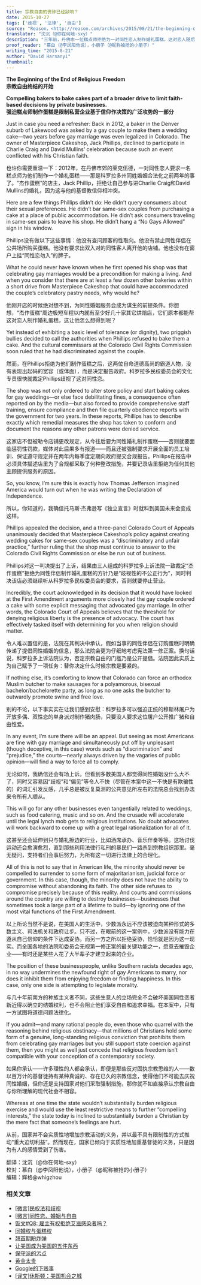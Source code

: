 ```yaml
---
title: 宗教自由的丧钟已经敲响？
date: 2015-10-27
tags: ['歧视', '法律', '自由']
source: "Reason，<http://reason.com/archives/2015/08/21/the-beginning-of-the-end-of-religious-fr>"
translator: "沈沉（@你在何地-sxy）"
description: "三年前，丹佛市一位糕点师拒绝为一对同性恋人制作婚礼蛋糕，这对恋人随后向科罗拉多州政府投诉，州政府民权委员会文化专员随即裁定糕点师歧视同性恋，勒令其更改店铺规定，并从此之后须为同性婚礼制作蛋糕，否则将面临罚款， 糕点师不服并开始了多年诉讼……"
proof_reader: "慕白（@李凤阳他说），小册子（@昵称被抢的小册子）"
writing_time: "2015-8-21"
author: "David Harsanyi"
thumbnail:
---
```


**The Beginning of the End of Religious Freedom**  
**宗教自由终结的开始**

**Compelling bakers to bake cakes part of a broader drive to limit faith-based decisions by private businesses.**  
**强迫糕点师制作蛋糕是限制私营企业基于信仰作决策的广泛攻势的一部分**

Just in case you need a refresher: Back in 2012, a baker in the Denver suburb of Lakewood was asked by a gay couple to make them a wedding cake—two years before gay marriage was even legalized in Colorado. The owner of Masterpiece Cakeshop, Jack Phillips, declined to participate in Charlie Craig and David Mullins’ celebration because such an event conflicted with his Christian faith.

也许你需要重温一下：2012年，在丹佛市郊的莱克伍德，一对同性恋人要求一名糕点师为他们制作一个婚礼蛋糕——那是科罗拉多州同姓婚姻合法化之前两年的事了。“杰作蛋糕”的店主，Jack Phillip，拒绝让自己参与进Charlie Craig和David Mullins的婚礼，因为这与他的基督教信仰相冲突。

Here are a few things Phillips didn’t do: He didn’t query consumers about their sexual preferences. He didn’t bar same-sex couples from purchasing a cake at a place of public accommodation. He didn’t ask consumers traveling in same-sex pairs to leave his shop. He didn’t hang a “No Gays Allowed” sign in his window.

Phillips没有做以下这些事情：他没有查问顾客的性取向。他没有禁止同性伴侣在公共场所购买蛋糕。他没有要求出双入对的同性客人离开他的店铺。他也没有在窗户上挂“同性恋勿入”的牌子。

What he could never have known when he first opened his shop was that celebrating gay marriages would be a precondition for making a living. And when you consider that there are at least a few dozen other bakeries within a short drive from Masterpiece Cakeshop that could have accommodated the couple’s celebratory pastry needs, why would he?

他刚开店的时候绝对想不到，为同性婚姻服务会成为谋生的前提条件。你想想，“杰作蛋糕”周边极短车程以内就有至少好几十家其它烘焙店，它们原本都能帮这对恋人制作婚礼蛋糕，这让他怎么想得到呢？

Yet instead of exhibiting a basic level of tolerance (or dignity), two priggish bullies decided to call the authorities when Phillips refused to bake them a cake. And the cultural commissars at the Colorado Civil Rights Commission soon ruled that he had discriminated against the couple.

然而，在Phillips拒绝为他们制作蛋糕之后，这两位自命道德高尚的霸道人物，没有表现出起码的宽容（或体面），而是决定报告政府。科罗拉多民权委员会的文化专员很快就裁定Phillips歧视了这对同性恋。

The shop was not only ordered to alter store policy and start baking cakes for gay weddings—or else face debilitating fines, a consequence often reported on by the media—but also forced to provide comprehensive staff training, ensure compliance and then file quarterly obedience reports with the government for two years. In these reports, Phillips has to describe exactly which remedial measures the shop has taken to conform and document the reasons any other patrons were denied service.

这家店不但被勒令店铺更改规定，从今往后要为同性婚礼制作蛋糕——否则就要面临惩罚性罚款，媒体对此后果多有报道——而且还被强制要求开展全面的员工培训、保证遵守规定并在两年内每季度定期向政府提交合规报告。Phillips在报告中必须具体描述店里为了合规都采取了何种整改措施，并要记录店里拒绝为任何其他主顾提供服务的原因。

So, you know, I’m sure this is exactly how Thomas Jefferson imagined America would turn out when he was writing the Declaration of Independence.

所以，你知道的，我确信托马斯·杰弗逊写《独立宣言》时就料到美国未来会变成这样。

Phillips appealed the decision, and a three-panel Colorado Court of Appeals unanimously decided that Masterpiece Cakeshop’s policy against creating wedding cakes for same-sex couples was a “discriminatory and unfair practice,” further ruling that the shop must continue to answer to the Colorado Civil Rights Commission or else be run out of business.

Phillips对这一判决提出了上诉，结果由三人组成的科罗拉多上诉法院一致裁定“杰作蛋糕”拒绝为同性伴侣制作婚礼蛋糕的方针乃是“歧视性的不公正行为”，同时判决该店必须继续听从科罗拉多民权委员会的要求，否则就要停止营业。

Incredibly, the court acknowledged in its decision that it would have looked at the First Amendment arguments more closely had the gay couple ordered a cake with some explicit messaging that advocated gay marriage. In other words, the Colorado Court of Appeals believes that the threshold for denying religious liberty is the presence of advocacy. The court has effectively tasked itself with determining for you when religion should matter.

令人难以置信的是，法院在其判决中承认，假如当事的同性伴侣在订购蛋糕时明确传递了提倡同性婚姻的信息，那么法院会更为仔细地考虑宪法第一修正案。换句话说，科罗拉多上诉法院认为，否定宗教自由的门槛乃是公开提倡。法院因此实质上为自己赋予了一项任务：替你决定什么时候宗教是要紧的。

If nothing else, it’s comforting to know that Colorado can force an orthodox Muslim butcher to make sausages for a polyamorous, bisexual bachelor/bachelorette party, as long as no one asks the butcher to outwardly promote swine and free love.

别的不论，以下事实实在让我们感到安慰：科罗拉多可以强迫正统的穆斯林屠户为开放多偶、双性恋的单身派对制作猪肉肠，只要没人要求这位屠户公开推广猪和自由性爱。

In any event, I’m sure there will be an appeal. But seeing as most Americans are fine with gay marriage and simultaneously put off by unpleasant (though deceptive, in this case) words such as “discrimination” and “prejudice,” the courts—nearly always driven by the vagaries of public opinion—will find a way to force all to comply.

无论如何，我确信还会有场上诉。但看到多数美国人都觉得同性婚姻没什么大不了，同时又容易因“歧视”和“偏见”等令人不快（尽管在本案中这一不快是有欺骗性的）的词汇引发反感，几乎总是被反复莫测的公共意见所左右的法院总会找到办法来令所有人顺从。

This will go for any other businesses even tangentially related to weddings, such as food catering, music and so on. And the crusade will accelerate until the legal lynch mob gets to religious institutions. No doubt advocates will work backward to come up with a great legal rationalization for all of it.

这甚至还会延伸到只与婚礼擦边的行业，比如酒席承办、音乐伴奏等等。这场讨伐运动还会愈演愈烈，直到那些利用法律行私刑的暴民们一路杀到宗教组织那里。毫无疑问，支持者们会事后努力，为所有这一切进行法律上的合理化。

All of this is not to say that in American life, the minority should never be compelled to surrender to some form of majoritarianism, judicial force or government. In this case, though, the minority does not have the ability to compromise without abandoning its faith. The other side refuses to compromise precisely because of this reality. And courts and commissions around the country are willing to destroy businesses—businesses that sometimes took a large part of a lifetime to build—by ignoring one of the most vital functions of the First Amendment.

以上所论当然不是说，在美国人的生活中，少数派永远不应该被迫向某种形式的多数主义、司法机关和政府让步。只不过，在眼前的这一案例中，少数派没有能力在遵从自己信仰的条件下达成妥协。而另一方之所以拒绝妥协，恰恰就是因为这一现实。而全国各地的法院和委员会无视第一修正案的最关键功能之一，愿意去摧毁企业——有时还是某些人花了大半辈子才建立起来的企业。

The position of these businesspeople, unlike Southern racists decades ago, in no way undermines the newfound right of gay Americans to marry, nor does it inhibit them from enjoying freedom or finding happiness. In this case, only one side is attempting to legislate morality.

与几十年前南方的种族主义者不同，这些生意人的立场完全不会破坏美国同性恋者新近得以确立的结婚权利，也不会阻止他们享受自由和追求幸福。在本案中，只有一方试图将道德问题法律化。

If you admit—and many rational people do, even those who quarrel with the reasoning behind religious obstinacy—that millions of Christians hold some form of a genuine, long-standing religious conviction that prohibits them from celebrating gay marriages but you still support state coercion against them, then you might as well just concede that religious freedom isn’t compatible with your conception of a contemporary society.

如果你承认——许多理性的人都会承认，即便是那些反对固执宗教思维的人——数以百万计的基督徒持有某种真诚的、存在已久的宗教信念，使得他们不可能去庆祝同性婚姻，但你还是支持国家对他们采取强制措施，那你就不如直接承认宗教自由与你所理解的现代社会不相容。

Whereas at one time the state wouldn’t substantially burden religious exercise and would use the least restrictive means to further “compelling interests,” the state today is inclined to substantially burden a Christian by the mere fact that someone’s feelings are hurt.

从前，国家并不会实质性地增加宗教活动的义务，并以最不具有限制性的方式推动“重大迫切利益”。然而现在，国家已倾向于实质性地加重基督徒的义务，只是因为有人的感情受到了伤害。


翻译：沈沉（@你在何地-sxy）  
校对：慕白（@李凤阳他说），小册子（@昵称被抢的小册子）  
编辑：辉格@whigzhou


### 相关文章

* [[微言]民权法和歧视](https://headsalon.org/archives/5320.html "[微言]民权法和歧视")
* [[微言]同性恋、婚姻与自由](https://headsalon.org/archives/3650.html "[微言]同性恋、婚姻与自由")
* [饭文#Q8: 雇主有权拒绝艾滋感染者吗？](https://headsalon.org/archives/1705.html "饭文#Q8: 雇主有权拒绝艾滋感染者吗？")
* [同婚权与蛋糕权](https://headsalon.org/archives/7813.html "同婚权与蛋糕权")
* [翘首期盼炸弹](https://headsalon.org/archives/7623.html "翘首期盼炸弹")
* [让美国成为美国的五件东西](https://headsalon.org/archives/7678.html "让美国成为美国的五件东西")
* [保守派的污点](https://headsalon.org/archives/7613.html "保守派的污点")
* [黄金太贵](https://headsalon.org/archives/7341.html "黄金太贵")
* [Google的下贱事](https://headsalon.org/archives/7654.html "Google的下贱事")
* [[译文]休斯顿：美国机会之城](https://headsalon.org/archives/7268.html "[译文]休斯顿：美国机会之城")
